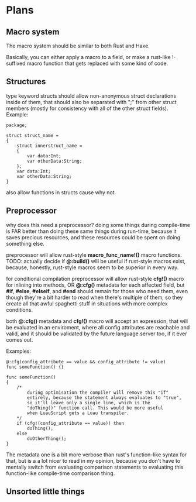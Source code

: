# Plans

## Macro system

The macro system should be similar to both Rust and Haxe.

Basically, you can either apply a macro to a field, or make a rust-like !-suffixed macro function that gets replaced with some kind of code.

## Structures

type keyword structs should allow non-anonymous struct declarations inside of them, that should also be separated with ";" from other struct members (mostly for consistency with all of the other struct fields). Example:

``` unknown
package;

struct struct_name =
{
    struct innerstruct_name =
    {
        var data:Int;
        var otherData:String;
    };
    var data:Int;
    var otherData:String;
}
```

also allow functions in structs cause why not.

## Preprocessor

why does this need a preprocessor? doing some things during compile-time is FAR better than doing these same things during run-time, because it saves precious resources, and these resources could be spent on doing something else.

preprocessor will allow rust-style **macro_func_name!()** macro functions. TODO: actually decide if **@:build()** will be useful if rust-style macros exist, because, honestly, rust-style macros seem to be superior in every way.

for conditional compilation preprocessor will allow rust-style **cfg!()** macro for inlining into methods, OR **@:cfg()** metadata for each affected field, but **#if**, **#else**, **#elseif**, and **#end** should remain for those who need them, even though they're a bit harder to read when there's multiple of them, so they create all that awful spaghetti stuff in situations with more complex conditions.

both **@:cfg()** metadata and **cfg!()** macro will accept an expression, that will be evaluated in an enviroment, where all config attributes are reachable and valid, and it should be validated by the future language server too, if it ever comes out.

Examples:

``` unknown
@:cfg(config_attribute == value && config_attribute != value)
func someFunction() {}
```

``` unknown
func someFunction()
{
    /*
        during optimisation the compiler will remove this "if"
        entirely, because the statement always evaluates to "true",
        so it'll leave only a single line, which is the
        "doThing()" function call. This would be more useful
        when LuauScript gets a Luau transpiler.
    */
    if (cfg!(config_attribute == value)) then
        doThing();
    else
        doOtherThing();
}
```

The metadata one is a bit more verbose than rust's function-like syntax for that, but is a a lot nicer to read in my opinion, because you don't have to mentally switch from evaluating comparison statements to evaluating this function-like compile-time comparison thing.

## Unsorted little things
